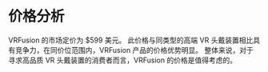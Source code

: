# 价格分析

VRFusion 的市场定价为 $599 美元。
此价格与同类型的高端 VR 头戴装置相比具有竞争力，在同价位范围内，VRFusion 产品的价格优势明显。
整体来说，对于寻求高品质 VR 头戴装置的消费者而言，VRFusion 的价格是值得考虑的。
